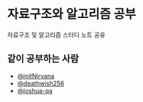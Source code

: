 # 자료구조와 알고리즘 공부
자료구조 및 알고리즘 스터디 노트 공유
## 같이 공부하는 사람
- [@initNirvana](https://github.com/initNirvana/LifeCoding)
- [@deathwish256](https://github.com/deathwish256/DS_Store)
- [@joshua-qa](https://github.com/joshua-qa/DS_note)
